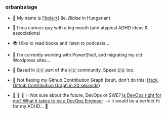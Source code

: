 ### orbanbalage

- 👋 My name is [[ˈbɒlaːʒ]](http://ipa-reader.xyz/?text=%5B%CB%88b%C9%92la%CB%90%CA%92%5D&voice=) (ie. _Blaise_ in Hungarian)
- 👀 I’m a curious guy with a big mouth (and atypical ADHD ideas & associations)
- 📚 I like to read books and listen to podcasts...
- 🌱 I’m currently working with PowerShell, and migrating my old Wordpress sites...
- 🏡 Based in 🇸🇰 part of the 🇭🇺 community. Speak 🇩🇪 too.
- 🤖 Not flexing my Github Contribution Graph (bruh, don't do this: [Hack Github Contribution Graph in 20 seconds](https://www.youtube.com/watch?v=2q--gA97caM))

- 🎱 🎲 🔮 ✨ Not sure about the future, DevOps or SWE? [Is DevOps right for me? What it takes to be a DevOps Engineer](https://www.youtube.com/watch?v=Ms_jTcERvMY) –> it would be a perfect fit for my ADHD... 🤷

<!---
orbanbalage/orbanbalage is a ✨ special ✨ repository because its `README.md` (this file) appears on your GitHub profile.
You can click the Preview link to take a look at your changes.
--->

